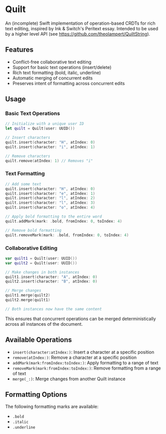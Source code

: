 # Quilt

An (incomplete) Swift implementation of operation-based CRDTs for rich text editing, inspired by Ink & Switch's Peritext essay. Intended to be used by a higher level API (see https://github.com/theolampert/QuiltString).

## Features

- Conflict-free collaborative text editing
- Support for basic text operations (insert/delete)
- Rich text formatting (bold, italic, underline)
- Automatic merging of concurrent edits
- Preserves intent of formatting across concurrent edits

## Usage

### Basic Text Operations

```swift
// Initialize with a unique user ID
let quilt = Quilt(user: UUID())

// Insert characters
quilt.insert(character: "H", atIndex: 0)
quilt.insert(character: "i", atIndex: 1)

// Remove characters
quilt.remove(atIndex: 1) // Removes "i"
```

### Text Formatting

```swift
// Add some text
quilt.insert(character: "H", atIndex: 0)
quilt.insert(character: "e", atIndex: 1)
quilt.insert(character: "l", atIndex: 2)
quilt.insert(character: "l", atIndex: 3)
quilt.insert(character: "o", atIndex: 4)

// Apply bold formatting to the entire word
quilt.addMark(mark: .bold, fromIndex: 0, toIndex: 4)

// Remove bold formatting
quilt.removeMark(mark: .bold, fromIndex: 0, toIndex: 4)
```

### Collaborative Editing

```swift
var quilt1 = Quilt(user: UUID())
var quilt2 = Quilt(user: UUID())

// Make changes in both instances
quilt1.insert(character: "A", atIndex: 0)
quilt2.insert(character: "B", atIndex: 0)

// Merge changes
quilt1.merge(quilt2)
quilt2.merge(quilt1)

// Both instances now have the same content
```

This ensures that concurrent operations can be merged deterministically across all instances of the document.

## Available Operations

- `insert(character:atIndex:)`: Insert a character at a specific position
- `remove(atIndex:)`: Remove a character at a specific position
- `addMark(mark:fromIndex:toIndex:)`: Apply formatting to a range of text
- `removeMark(mark:fromIndex:toIndex:)`: Remove formatting from a range of text
- `merge(_:)`: Merge changes from another Quilt instance

## Formatting Options

The following formatting marks are available:
- `.bold`
- `.italic`
- `.underline`
